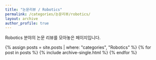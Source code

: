 ```yaml
---
title: "논문리뷰 / Robotics"
permalink: /categories/논문리뷰/robotics/
layout: archive
author_profile: true
---
```


Robotics 분야의 논문 리뷰를 모아놓은 페이지입니다.

{% assign posts = site.posts | where: "categories", "Robotics" %}
{% for post in posts %}
  {% include archive-single.html %}
{% endfor %}
